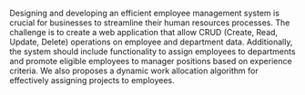 Designing and developing an efficient employee management system is crucial for businesses to streamline their human resources processes. The challenge is to create a web application that allow CRUD (Create, Read, Update, Delete) operations on employee and department data.
Additionally, the system should include functionality to assign employees to departments and promote eligible employees to manager positions based on experience criteria. We also proposes a dynamic work allocation algorithm for effectively assigning projects to employees.
